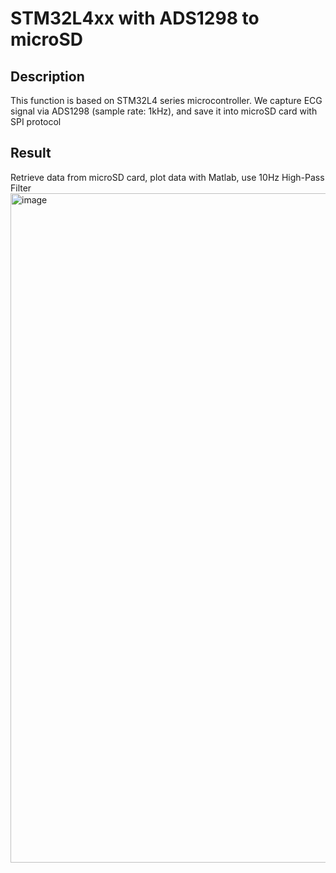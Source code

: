 # STM32L4xx with ADS1298 to microSD

## Description
This function is based on STM32L4 series microcontroller. We capture ECG signal via ADS1298 (sample rate: 1kHz), and save it into microSD card with SPI protocol 

## Result
Retrieve data from microSD card, plot data with Matlab, use 10Hz High-Pass Filter
<img width="1071" alt="image" src="https://github.com/user-attachments/assets/701623ce-b7e9-4751-9cf5-1b25b5b277b5" />
